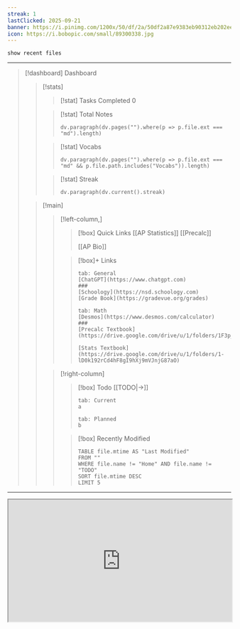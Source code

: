 ```yaml
---
streak: 1
lastClicked: 2025-09-21
banner: https://i.pinimg.com/1200x/50/df/2a/50df2a87e9383eb90312eb202eee169b.jpg
icon: https://i.bobopic.com/small/89300338.jpg
---
```


```search-bar
show recent files
```
***

> [!dashboard] Dashboard
> > [!stats] 
> > > [!stat] Tasks Completed
> > > 0
> > 
> > > [!stat] Total Notes
> > > ```dataviewjs
> > > dv.paragraph(dv.pages("").where(p => p.file.ext === "md").length)
> > > ```
> > 
> > > [!stat] Vocabs
> > > ```dataviewjs
> > > dv.paragraph(dv.pages("").where(p => p.file.ext === "md" && p.file.path.includes("Vocabs")).length)
> > > ```
> > 
> > > [!stat] Streak
> > > ```dataviewjs
> > > dv.paragraph(dv.current().streak)
> > > ```
>
> > [!main]
> > >[!left-column,]
> > > >[!box] Quick Links
> > > > [[AP Statistics]]
> > > > [[Precalc]]
> > > > 
> > > > [[AP Bio]]
> > >
> > > > [!box]+ Links
> > > > ~~~tabs
> > > > tab: General
> > > > [ChatGPT](https://www.chatgpt.com)
> > > > ###
> > > > [Schoology](https://nsd.schoology.com)
> > > > [Grade Book](https://gradevue.org/grades)
> > > >   
> > > > tab: Math
> > > > [Desmos](https://www.desmos.com/calculator)
> > > > ###
> > > > [Precalc Textbook](https://drive.google.com/drive/u/1/folders/1F3p_P8snIwua8kjgYH9hu4FnqIQ48jYb)
> > > > 
> > > > [Stats Textbook](https://drive.google.com/drive/u/1/folders/1-lD0k192rCd4hF8gI9hXj9mVJnjG87aO)
> > > > ~~~
> > 
> > > [!right-column]
> > > > [!box] Todo [[TODO|→]]
> > > > ~~~tabs
> > > > tab: Current
> > > > a
> > > > 
> > > > tab: Planned
> > > > b
> > > > ~~~
> > >
> > > > [!box] Recently Modified
> > > > ```dataview
> > > > TABLE file.mtime AS "Last Modified"
> > > > FROM ""
> > > > WHERE file.name != "Home" AND file.name != "TODO"
> > > > SORT file.mtime DESC
> > > > LIMIT 5
> > > > ```
 
*** 
<iframe src="https://jandee.vercel.app/StormBlackthorn" width="100%" height="275px"></iframe>